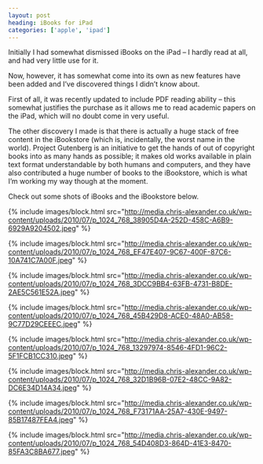 ```yaml
---
layout: post
heading: iBooks for iPad
categories: ['apple', 'ipad']
---
```


Initially I had somewhat dismissed iBooks on the iPad – I hardly read at all, and had very little use for it.

Now, however, it has somewhat come into its own as new features have been added and I’ve discovered things I didn’t know about.

First of all, it was recently updated to include PDF reading ability – this somewhat justifies the purchase as it allows me to read academic papers on the iPad, which will no doubt come in very useful.

The other discovery I made is that there is actually a huge stack of free content in the iBookstore (which is, incidentally, the worst name in the world). Project Gutenberg is an initiative to get the hands of out of copyright books into as many hands as possible; it makes old works available in plain text format understandable by both humans and computers, and they have also contributed a huge number of books to the iBookstore, which is what I’m working my way though at the moment.

Check out some shots of iBooks and the iBookstore below.

{% include images/block.html src="http://media.chris-alexander.co.uk/wp-content/uploads/2010/07/p_1024_768_38905D4A-252D-458C-A6B9-6929A9204502.jpeg" %}

{% include images/block.html src="http://media.chris-alexander.co.uk/wp-content/uploads/2010/07/p_1024_768_EF47E407-9C67-400F-87C6-10A741C7A00F.jpeg" %}

{% include images/block.html src="http://media.chris-alexander.co.uk/wp-content/uploads/2010/07/p_1024_768_3DCC9BB4-63FB-4731-B8DE-2AE5C561E52A.jpeg" %}

{% include images/block.html src="http://media.chris-alexander.co.uk/wp-content/uploads/2010/07/p_1024_768_45B429D8-ACE0-48A0-AB58-9C77D29CEEEC.jpeg" %}

{% include images/block.html src="http://media.chris-alexander.co.uk/wp-content/uploads/2010/07/p_1024_768_13297974-8546-4FD1-96C2-5F1FCB1CC310.jpeg" %}

{% include images/block.html src="http://media.chris-alexander.co.uk/wp-content/uploads/2010/07/p_1024_768_32D1B96B-07E2-48CC-9A82-DC6E34D14A34.jpeg" %}

{% include images/block.html src="http://media.chris-alexander.co.uk/wp-content/uploads/2010/07/p_1024_768_F73171AA-25A7-430E-9497-85B17487FEA4.jpeg" %}

{% include images/block.html src="http://media.chris-alexander.co.uk/wp-content/uploads/2010/07/p_1024_768_54D408D3-864D-41E3-8470-85FA3C8BA677.jpeg" %}
